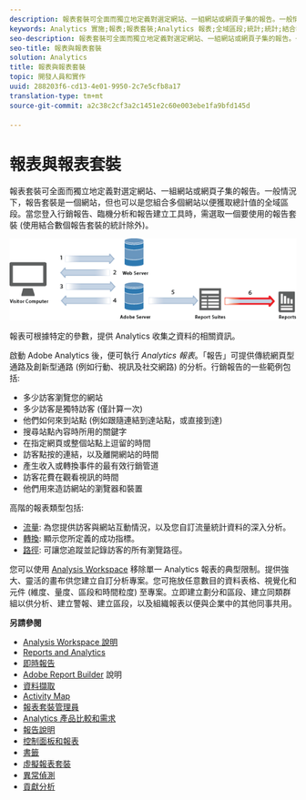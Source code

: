 ```yaml
---
description: 報表套裝可全面而獨立地定義對選定網站、一組網站或網頁子集的報告。一般情況下，報告套裝是一個網站，但也可以是您組合多個網站以便獲取總計值的全域區段。當您登入行銷報告、臨機分析和報告建立工具時，需選取一個要使用的報告套裝 (使用結合數個報告套裝的統計除外)。
keywords: Analytics 實施;報表;報表套裝;Analytics 報表;全域區段;統計;統計;結合報表套裝;流量;轉換;路徑
seo-description: 報表套裝可全面而獨立地定義對選定網站、一組網站或網頁子集的報告。一般情況下，報告套裝是一個網站，但也可以是您組合多個網站以便獲取總計值的全域區段。當您登入行銷報告、臨機分析和報告建立工具時，需選取一個要使用的報告套裝 (使用結合數個報告套裝的統計除外)。
seo-title: 報表與報表套裝
solution: Analytics
title: 報表與報表套裝
topic: 開發人員和實作
uuid: 288203f6-cd13-4e01-9950-2c7e5cfb8a17
translation-type: tm+mt
source-git-commit: a2c38c2cf3a2c1451e2c60e003ebe1fa9bfd145d

---
```



# 報表與報表套裝

報表套裝可全面而獨立地定義對選定網站、一組網站或網頁子集的報告。一般情況下，報告套裝是一個網站，但也可以是您組合多個網站以便獲取總計值的全域區段。當您登入行銷報告、臨機分析和報告建立工具時，需選取一個要使用的報告套裝 (使用結合數個報告套裝的統計除外)。

![](assets/how-data-is-collected-6.png)

報表可根據特定的參數，提供 Analytics 收集之資料的相關資訊。

啟動 Adobe Analytics 後，便可執行 *Analytics 報表*。「報告」可提供傳統網頁型通路及創新型通路 (例如行動、視訊及社交網路) 的分析。行銷報告的一些範例包括:

* 多少訪客瀏覽您的網站
* 多少訪客是獨特訪客 (僅計算一次)
* 他們如何來到站點 (例如跟隨連結到達站點，或直接到達)
* 搜尋站點內容時所用的關鍵字
* 在指定網頁或整個站點上逗留的時間
* 訪客點按的連結，以及離開網站的時間
* 產生收入或轉換事件的最有效行銷管道
* 訪客花費在觀看視訊的時間
* 他們用來造訪網站的瀏覽器和裝置

高階的報表類型包括: 

* [流量](https://marketing.adobe.com/resources/help/en_US/reference/reports_traffic.html): 為您提供訪客與網站互動情況，以及您自訂流量統計資料的深入分析。
* [轉換](https://marketing.adobe.com/resources/help/en_US/reference/reports_conversion.html): 顯示您所定義的成功指標。
* [路徑](https://marketing.adobe.com/resources/help/en_US/reference/reports_paths.html): 可讓您追蹤並記錄訪客的所有瀏覽路徑。

您可以使用 [Analysis Workspace](https://marketing.adobe.com/resources/help/en_US/analytics/analysis-workspace/) 移除單一 Analytics 報表的典型限制。提供強大、靈活的畫布供您建立自訂分析專案。您可拖放任意數目的資料表格、視覺化和元件 (維度、量度、區段和時間粒度) 至專案。立即建立劃分和區段、建立同類群組以供分析、建立警報、建立區段，以及組織報表以便與企業中的其他同事共用。

<p class="head"> <b>另請參閱</b> </p>

* [Analysis Workspace 說明](/help/analyze/analysis-workspace/analysis-workspace-features.md)
* [Reports and Analytics](/help/analyze/reports-analytics/overview/report-overview.md)
* [即時報告](https://marketing.adobe.com/resources/help/en_US/reference/realtime.html)
* [Adobe Report Builder](https://marketing.adobe.com/resources/help/en_US/arb/) 說明
* [資料擷取](https://marketing.adobe.com/resources/help/en_US/sc/user/data_extract.html)
* [Activity Map](https://marketing.adobe.com/resources/help/en_US/analytics/activitymap/)
* [報表套裝管理員](https://marketing.adobe.com/resources/help/en_US/reference/report_suites_admin.html)
* [Analytics 產品比較和需求](https://marketing.adobe.com/resources/help/en_US/reference/analytics-product-comparison.html)
* [報告說明](https://marketing.adobe.com/resources/help/en_US/reference/reports_descriptions.html)
* [控制面板和報表](https://marketing.adobe.com/resources/help/en_US/sc/user/dashboard.html)
* [書籤](/help/analyze/reports-analytics/bookmarks.md)
* [虛擬報表套裝](/help/components/vrs/vrs-about.md)
* [異常偵測](/help/analyze/analysis-workspace/virtual-analyst/c-anomaly-detection/anomaly-detection.md)
* [貢獻分析](/help/analyze/analysis-workspace/virtual-analyst/contribution-analysis/ca-tokens.md)

